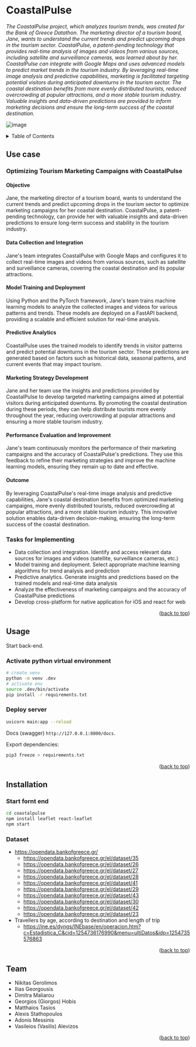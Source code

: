 # CoastalPulse

_The CoastalPulse project, which analyzes tourism trends, was created for the Bank of Greece Datathon. The marketing director of a tourism board, Jane, wants to understand the current trends and predict upcoming drops in the tourism sector. CoastalPulse, a patent-pending technology that provides real-time analysis of images and videos from various sources, including satellite and surveillance cameras, was learned about by her. CoastalPulse can integrate with Google Maps and uses advanced models to predict market trends in the tourism industry. By leveraging real-time image analysis and predictive capabilities, marketing is facilitated targeting potential visitors during anticipated downturns in the tourism sector. The coastal destination benefits from more evenly distributed tourists, reduced overcrowding at popular attractions, and a more stable tourism industry. Valuable insights and data-driven predictions are provided to inform marketing decisions and ensure the long-term success of the coastal destination._

![image](https://user-images.githubusercontent.com/88648326/233834827-a19e8618-529b-4327-a0ab-be6e445f31d0.png)


<a name="readme-top"></a>

<details>
  <summary>Table of Contents</summary>
  <ol>
    <li><a href="#use">Use cases</a></li>
    <li><a href="#usage">Usage</a></li>
    <li><a href="#Installation">Installation</a></li>
    <li><a href="#team">Team</a></li>
  </ol>
</details>

## Use case


### Optimizing Tourism Marketing Campaigns with CoastalPulse

#### Objective
Jane, the marketing director of a tourism board, wants to understand the current trends and predict upcoming drops in the tourism sector to optimize marketing campaigns for her coastal destination. CoastalPulse, a patent-pending technology, can provide her with valuable insights and data-driven predictions to ensure long-term success and stability in the tourism industry.

#### Data Collection and Integration
Jane's team integrates CoastalPulse with Google Maps and configures it to collect real-time images and videos from various sources, such as satellite and surveillance cameras, covering the coastal destination and its popular attractions.

#### Model Training and Deployment
Using Python and the PyTorch framework, Jane's team trains machine learning models to analyze the collected images and videos for various patterns and trends. These models are deployed on a FastAPI backend, providing a scalable and efficient solution for real-time analysis.

#### Predictive Analytics
CoastalPulse uses the trained models to identify trends in visitor patterns and predict potential downturns in the tourism sector. These predictions are generated based on factors such as historical data, seasonal patterns, and current events that may impact tourism.

#### Marketing Strategy Development
Jane and her team use the insights and predictions provided by CoastalPulse to develop targeted marketing campaigns aimed at potential visitors during anticipated downturns. By promoting the coastal destination during these periods, they can help distribute tourists more evenly throughout the year, reducing overcrowding at popular attractions and ensuring a more stable tourism industry.

#### Performance Evaluation and Improvement
Jane's team continuously monitors the performance of their marketing campaigns and the accuracy of CoastalPulse's predictions. They use this feedback to refine their marketing strategies and improve the machine learning models, ensuring they remain up to date and effective.

#### Outcome
By leveraging CoastalPulse's real-time image analysis and predictive capabilities, Jane's coastal destination benefits from optimized marketing campaigns, more evenly distributed tourists, reduced overcrowding at popular attractions, and a more stable tourism industry. This innovative solution enables data-driven decision-making, ensuring the long-term success of the coastal destination.

### Tasks for Implementing

* Data collection and integration. Identify and access relevant data sources for images and videos (satellite, surveillance cameras, etc.)
* Model training and deployment. Select appropriate machine learning algorithms for trend analysis and prediction
* Predictive analytics. Generate insights and predictions based on the trained models and real-time data analysis
* Analyze the effectiveness of marketing campaigns and the accuracy of CoastalPulse predictions
* Develop cross-platform for native application for iOS and react for web

<p align="right">(<a href="#readme-top">back to top</a>)</p>


## Usage

Start back-end.

### Activate python virtual environment

```bash
# create venv
python -m venv .dev
# activate env
source .dev/bin/activate
pip install -r requirements.txt
```

### Deploy server

```bash
uvicorn main:app --reload
```

Docs (swagger)  ``http://127.0.0.1:8000/docs``.

Export dependencies:

```bash
pip3 freeze > requirements.txt
```

<p align="right">(<a href="#readme-top">back to top</a>)</p>

## Installation

### Start fornt end

```bash
cd coastalpulse
npm install leaflet react-leaflet
npm start
```

### Dataset

* https://opendata.bankofgreece.gr/
  * https://opendata.bankofgreece.gr/el/dataset/35
  * https://opendata.bankofgreece.gr/el/dataset/26
  * https://opendata.bankofgreece.gr/el/dataset/27
  * https://opendata.bankofgreece.gr/el/dataset/28
  * https://opendata.bankofgreece.gr/el/dataset/41
  * https://opendata.bankofgreece.gr/el/dataset/29
  * https://opendata.bankofgreece.gr/el/dataset/43
  * https://opendata.bankofgreece.gr/el/dataset/30
  * https://opendata.bankofgreece.gr/el/dataset/42
  * https://opendata.bankofgreece.gr/el/dataset/23
* Travellers by age, according to destination and length of trip
  * https://ine.es/dyngs/INEbase/en/operacion.htm?c=Estadistica_C&cid=1254736176990&menu=ultiDatos&idp=1254735576863

<p align="right">(<a href="#readme-top">back to top</a>)</p>

## Team

* Nikitas Gerolimos
* Ilias Georgousis
* Dimitra Maliarou
* Georgios (Giorgos) Hobis
* Matthaios Tasios
* Alexis Stathopoulos
* Adonis Messinis
* Vasileios (Vasilis) Alevizos

<p align="right">(<a href="#readme-top">back to top</a>)</p>
